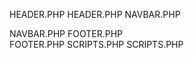 HEADER.PHP
    <html>
        <head>
            <!-- html includes/required style here -->
HEADER.PHP
            <!-- page-specific style here -->
NAVBAR.PHP
        </head>
        <body>
            <nav>
            </nav>
NAVBAR.PHP
            <!-- page contents here -->
FOOTER.PHP
            <footer>
            </footer>
FOOTER.PHP
SCRIPTS.PHP
            <!-- scripts here -->
        </body>
    </html>
SCRIPTS.PHP